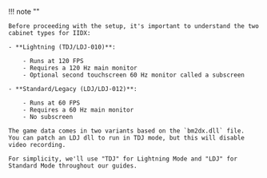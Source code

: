!!! note ""

	Before proceeding with the setup, it's important to understand the two cabinet types for IIDX:

	- **Lightning (TDJ/LDJ-010)**:  

		- Runs at 120 FPS
		- Requires a 120 Hz main monitor
		- Optional second touchscreen 60 Hz monitor called a subscreen

	- **Standard/Legacy (LDJ/LDJ-012)**:  

		- Runs at 60 FPS
		- Requires a 60 Hz main monitor
		- No subscreen

	The game data comes in two variants based on the `bm2dx.dll` file.  
	You can patch an LDJ dll to run in TDJ mode, but this will disable video recording.  
	
	For simplicity, we'll use "TDJ" for Lightning Mode and "LDJ" for Standard Mode throughout our guides.